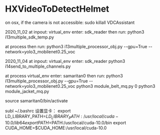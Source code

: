 # HXVideoToDetectHelmet

on osx, if the camera is not accessible: sudo killall VDCAssistant

2020_11_02 
at inpout:
virtual_env enter: sdk_reader
then run: 
python3 i13multiple_sdk_temp.py

at process
then run: 
python3 i13multiple_processor_obj.py --gpu=True --network=yolo3_mobilenet0.25_voc



2020_11_04
at inpout:
virtual_env enter: sdk_reader
python3 i14send_to_multiple_channels.py

at process
virtual_env enter: samaritan0
then run: 
python3 i13multiple_processor_obj.py --gpu=True --network=yolo3_mobilenet0.25_voc
python3 module_belt_mq.py 0
python3 module_jacket_mq.py 



source samaritan0/bin/activate

subl ~/.bashrc
设置显卡：
export LD_LIBRARY_PATH=$LD_LIBRARY_PATH:/usr/local/cuda-10.0/lib64
export PATH=$PATH:/usr/local/cuda-10.0/bin
export CUDA_HOME=$CUDA_HOME:/usr/local/cuda-10.0
